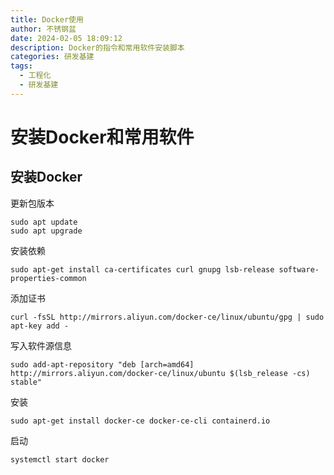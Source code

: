 ```yaml
---
title: Docker使用
author: 不锈钢盆
date: 2024-02-05 18:09:12
description: Docker的指令和常用软件安装脚本
categories: 研发基建
tags:
  - 工程化
  - 研发基建
---
```


# 安装Docker和常用软件

## 安装Docker

更新包版本

```shell
sudo apt update
sudo apt upgrade
```

安装依赖

```shell
sudo apt-get install ca-certificates curl gnupg lsb-release software-properties-common
```

添加证书

```shell
curl -fsSL http://mirrors.aliyun.com/docker-ce/linux/ubuntu/gpg | sudo apt-key add -
```

写入软件源信息

```shell
sudo add-apt-repository "deb [arch=amd64] http://mirrors.aliyun.com/docker-ce/linux/ubuntu $(lsb_release -cs) stable"
```

安装

```shell
sudo apt-get install docker-ce docker-ce-cli containerd.io
```

启动

```shell
systemctl start docker
```
